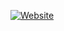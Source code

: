 

[![Website](https://img.shields.io/website?label=jinyuliu1130.github.io&style=for-the-badge&url=https://jinyuliu1130.github.io/)](https://jinyuliu1130.github.io/)


<!--
**JinyuLiu1130/jinyuliu1130** is a ✨ _special_ ✨ repository because its `README.md` (this file) appears on your GitHub profile.

Here are some ideas to get you started:

- 🔭 I’m currently working on ...
- 🌱 I’m currently learning ...
- 👯 I’m looking to collaborate on ...
- 🤔 I’m looking for help with ...
- 💬 Ask me about ...
- 📫 How to reach me: ...
- 😄 Pronouns: ...
- ⚡ Fun fact: ...
-->
